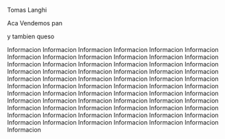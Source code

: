 Tomas Langhi

Aca Vendemos pan 

y tambien queso

Informacion Informacion Informacion Informacion Informacion Informacion Informacion Informacion Informacion Informacion Informacion Informacion Informacion Informacion Informacion Informacion Informacion Informacion Informacion Informacion Informacion Informacion Informacion Informacion Informacion Informacion Informacion Informacion Informacion Informacion Informacion Informacion Informacion Informacion Informacion Informacion Informacion Informacion Informacion Informacion Informacion Informacion Informacion Informacion Informacion Informacion Informacion Informacion Informacion Informacion Informacion Informacion Informacion Informacion Informacion Informacion Informacion Informacion Informacion Informacion Informacion Informacion Informacion Informacion Informacion Informacion Informacion 

